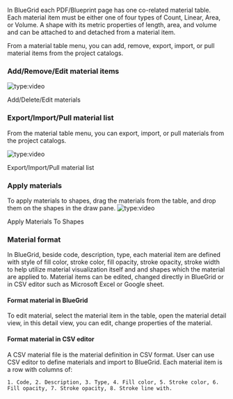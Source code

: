 In BlueGrid each PDF/Blueprint page has one co-related material table. Each material item must be either one of four types of Count, Linear, Area, or Volume. A shape with its metric properties of length, area, and volume and can be attached to and detached from a material item.

From a material table menu, you can add, remove, export, import, or pull material items from the project catalogs.

### Add/Remove/Edit material items
![type:video](https://www.youtube.com/embed/U5Z0tQqjers?si=fqo8PrvXMLbToOka)
<figcaption>Add/Delete/Edit materials</figcaption>

### Export/Import/Pull material list
From the material table menu, you can export, import, or pull materials from the project catalogs.

![type:video](https://www.youtube.com/embed/c38NuS0jNrg?si=h9PWLAs7RzJqbtMb)
<figcaption>Export/Import/Pull material list</figcaption>

### Apply materials
To apply materials to shapes, drag the materials from the table, and drop them on the shapes in the draw pane.
![type:video](https://www.youtube.com/embed/YG3yI03ytQY?si=CH-eFgA1QJu8oLcY)
<figcaption>Apply Materials To Shapes</figcaption>

### Material format
In BlueGrid, beside code, description, type, each material item are defined with style of fill color, stroke color, fill opacity, stroke opacity, stroke width to help utilize material visualization itself and and shapes which the material are applied to.
Material items can be edited, changed directly in BlueGrid or in CSV editor such as Microsoft Excel or Google sheet.

#### Format material in BlueGrid
To edit material, select the material item in the table, open the material detail view, in this detail view, you can edit, change properties of the material.

#### Format material in CSV editor
A CSV material file is the material definition in CSV format. User can use CSV editor to define materials and import to BlueGrid.
Each material item is a row with columns of:

    1. Code, 2. Description, 3. Type, 4. Fill color, 5. Stroke color, 6. Fill opacity, 7. Stroke opacity, 8. Stroke line with.
